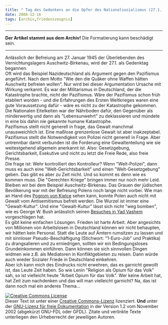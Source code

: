 ```yaml
---
title: " Tag des Gedenkens an die Opfer des Nationalsozialismus (27.1.)"
date: 2008-12-16
tags: [archiv,friedenszeugnis]
---
```

<hr><b>Der Artikel stammt aus dem Archiv!</b> Die Formatierung kann beschädigt sein.<hr>

Anlässlich der Befreiung am 27. Januar 1945 der Überlebenden des Vernichtungslagers Auschwitz-Birkenau, wird der 27.1. als Gedenktag begannen. 
<br>
Oft wird das Beispiel Nazideutschland als Argument gegen den Pazifismus angeführt. Nach dem Motto "Wie den die Quäker ohne Waffen hätten Auschwitz befreien wollen". Nur wird bei dieser Argumentation Ursache mit Wirkung verkannt. Es war der Militarismus in Deutschland, der die Katastrophe brachte, nicht der Pazifismus. Wäre der Pazifismus schon früh etabliert worden - und die Erfahrungen des Ersten Weltkrieges waren eine gute Voraussetzung dafür - wäre es nicht zu der Katastrophe gekommen. Die Nationalen Eitelkeiten war der Nährboden dafür, den Gegenüber als minderwertig und dann als "Lebensunwehrt" zu deklassieren und mündete in eine bis dahin nie gekannte humane Katastrophe. 
<br>
Pazifismus stellt nicht generell in frage, das Gewalt manchmal unausweichlich ist. Eine maßlose grenzenlose Gewalt ist aber inakzeptabel. Pazifismus stellt die Notwendigkeit von Polizei nicht generell in Frage. Aber untrennbar damit verbunden ist die Forderung eine Gewaltenteilung wie sie weitestgehend allgemein anerkannt ist. Also: Gesetzgebung, Gerichtsbarkeit, Exekutive und nicht zu letzt die Freie Rede, also freie Presse. 
<br>
Die frage ist: Wehr kontrolliert den Kontrolleur? Wenn "Welt-Polizei", dann muss es auch eine "Welt-Gerichtsbarkeit" und einen "Welt-Gesetzgebung" geben. Das gibt es aber zu Zeit nicht. Und so kommt es denn wie es kommen muss. Die "Gerechten Kriege" bringen immer nur noch mehr Leid. Bleiben wir bei dem Beispiel Auschwitz-Birkenau. Das Grauen der jüdischen Bevölkerung war mit der Befreiung Polens noch lange nicht vorbei. Wie man an Hand des <a href="http://de.wikipedia.org/wiki/Pogrom_von_Kielce">Pogrom von Kielce</a> sehen kann, konnte Polen auch nicht mit Gewalt vom Antisemitismus befreit werden. Die Wurzel ist immer eine "Gewalt-Kultur". Und eine "Gewalt-Kultur" lässt sich nicht "weg bomben", wie es George W. Bush anlässlich seinen <a href="http://www.welt.de/politik/article1542533/Die_USA_haetten_Auschwitz_bombardieren_sollen_.html">Besuches in Yad Vashem</a> vorgeschlagen hat. 
<br>
Es gibt keine einfachen Lösungen. Frieden ist harte Arbeit. Aber angesichts von Millionen von Arbeitslosen in Deutschland können wir nicht behaupten, wir hätten kein Personal. Statt die Leute auf Ämtern rumsitzen zu lassen und mit sinnloser Pseudo-Beschäftigung (Stichwort: "1-Euro-Job" und Praktika) zu drangsalieren und zu erniedrigen, sollten wir ein Bedingungsloses Grundeinkommen einführen. Dann können sie sich sinnvollen Dingen widmen wie z.B. als Mediatoren in Konfliktgebieten zu reisen. Dann würde auch wieder Sozialer Friede in Deutschland einkehren.
<br>
Aber ich kann mich des Eindrucks nicht erwehren, das es garnicht gewollt ist, das Leute Zeit haben. So wie Lenin "Religion als Opium für das Volk" sah, so ist vielleicht heute "Arbeit Opium für das Volk". Wer keine Arbeit hat, hat Zeit zum nachdenken und das will man vielleicht garnicht? Na, das ist dann noch mal ein anderes Thema...
<br>


<a rel="license" href="http://creativecommons.org/licenses/by-sa/3.0/de/"><img alt="Creative Commons License" style="border-width:0" src="http://i.creativecommons.org/l/by-sa/3.0/de/88x31.png" /></a><br />Dieser <span xmlns:dc="http://purl.org/dc/elements/1.1/" href="http://purl.org/dc/dcmitype/Text" rel="dc:type">Text</span> ist unter einer <a rel="license" href="http://creativecommons.org/licenses/by-sa/3.0/de/">Creative Commons-Lizenz</a> lizenziert. <b>Und</b> unter der <a href="http://de.wikipedia.org/wiki/GFDL">GNU-Lizenz für freie Dokumentation</a> in der Version 1.2 vom November 2002 (abgekürzt GNU-FDL oder GFDL). Zitate und verlinkte Texte unterliegen den Urheberrecht der jeweiligen Autoren.
